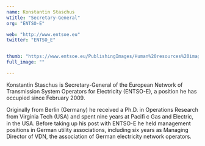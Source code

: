 ```yaml
---
name: Konstantin Staschus
wtitle: "Secretary-General"
org: "ENTSO-E"

web: "http://www.entsoe.eu"
twitter: "ENTSO_E"


thumb: "https://www.entsoe.eu/PublishingImages/Human%20resources%20images/KST_01.jpg"
full_image: ""

---
```


Konstantin Staschus is Secretary-General of the European Network of Transmission System Operators for Electricity (ENTSO-E), a position he has occupied since February 2009.

Originally from Berlin (Germany) he received a Ph.D. in Operations Research from Virginia Tech (USA) and spent nine years at Paciﬁ c Gas and Electric, in the USA. Before taking up his post with ENTSO-E he held management positions in German utility associations, including six years as Managing Director of VDN, the association of German electricity network operators.